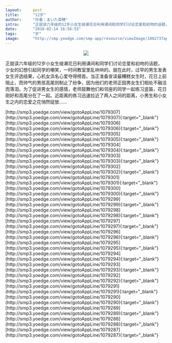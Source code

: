 ```yaml
---
layout:     post
title:      "12岁"
author:     "作者：まいた菜穗"
intro:      "正就读六年级的12岁小女生绫濑花日利用课间和同学们讨论恋爱和初吻的话题，少女的幻想引起同学的嘲笑，一时间教室里乱哄哄的。就在此时，过早的男生发表女生评选结果，心机女浜名心爱夺得榜首。当正准备宣读最糟糕女生时，花日上前阻止，而帅气的男孩高尾则制止了纷争，因为他们的老师正因男女生们相处不融洽而落泪。为了促进男女生的感情，老师鼓舞他们和邻座的同学一起练习竖笛，花日刚好和高尾分在了一起。近距离的练习迅速拉近了两人之间的距离，小男生和小女生之内的恋爱之花悄然绽放……"
date:       "2018-02-14 16:56:55"
tags:       "岁"
image:      "http://smp.yoedge.com/smp-app/resource/viewImage/1002737appline.png"
---
```

<div style="text-align: center">
<p><img src="http://smp.yoedge.com/smp-app/resource/viewImage/1002737appline.png"/></p>
</div>
<p class="post-meta">
<span>正就读六年级的12岁小女生绫濑花日利用课间和同学们讨论恋爱和初吻的话题，少女的幻想引起同学的嘲笑，一时间教室里乱哄哄的。就在此时，过早的男生发表女生评选结果，心机女浜名心爱夺得榜首。当正准备宣读最糟糕女生时，花日上前阻止，而帅气的男孩高尾则制止了纷争，因为他们的老师正因男女生们相处不融洽而落泪。为了促进男女生的感情，老师鼓舞他们和邻座的同学一起练习竖笛，花日刚好和高尾分在了一起。近距离的练习迅速拉近了两人之间的距离，小男生和小女生之内的恋爱之花悄然绽放……</span>
</p>
[http://smp3.yoedge.com/view/gotoAppLine/1079307](http://smp3.yoedge.com/view/gotoAppLine/1079307){:target="_blank"}
[http://smp3.yoedge.com/view/gotoAppLine/1079306](http://smp3.yoedge.com/view/gotoAppLine/1079306){:target="_blank"}
[http://smp3.yoedge.com/view/gotoAppLine/1079305](http://smp3.yoedge.com/view/gotoAppLine/1079305){:target="_blank"}
[http://smp3.yoedge.com/view/gotoAppLine/1079304](http://smp3.yoedge.com/view/gotoAppLine/1079304){:target="_blank"}
[http://smp3.yoedge.com/view/gotoAppLine/1079303](http://smp3.yoedge.com/view/gotoAppLine/1079303){:target="_blank"}
[http://smp3.yoedge.com/view/gotoAppLine/1079302](http://smp3.yoedge.com/view/gotoAppLine/1079302){:target="_blank"}
[http://smp3.yoedge.com/view/gotoAppLine/1079301](http://smp3.yoedge.com/view/gotoAppLine/1079301){:target="_blank"}
[http://smp3.yoedge.com/view/gotoAppLine/1079300](http://smp3.yoedge.com/view/gotoAppLine/1079300){:target="_blank"}
[http://smp3.yoedge.com/view/gotoAppLine/1079299](http://smp3.yoedge.com/view/gotoAppLine/1079299){:target="_blank"}
[http://smp3.yoedge.com/view/gotoAppLine/1079298](http://smp3.yoedge.com/view/gotoAppLine/1079298){:target="_blank"}
[http://smp3.yoedge.com/view/gotoAppLine/1079297](http://smp3.yoedge.com/view/gotoAppLine/1079297){:target="_blank"}
[http://smp3.yoedge.com/view/gotoAppLine/1079296](http://smp3.yoedge.com/view/gotoAppLine/1079296){:target="_blank"}
[http://smp3.yoedge.com/view/gotoAppLine/1079295](http://smp3.yoedge.com/view/gotoAppLine/1079295){:target="_blank"}
[http://smp3.yoedge.com/view/gotoAppLine/1079294](http://smp3.yoedge.com/view/gotoAppLine/1079294){:target="_blank"}
[http://smp3.yoedge.com/view/gotoAppLine/1079293](http://smp3.yoedge.com/view/gotoAppLine/1079293){:target="_blank"}
[http://smp3.yoedge.com/view/gotoAppLine/1079292](http://smp3.yoedge.com/view/gotoAppLine/1079292){:target="_blank"}
[http://smp3.yoedge.com/view/gotoAppLine/1079291](http://smp3.yoedge.com/view/gotoAppLine/1079291){:target="_blank"}
[http://smp3.yoedge.com/view/gotoAppLine/1079290](http://smp3.yoedge.com/view/gotoAppLine/1079290){:target="_blank"}
[http://smp3.yoedge.com/view/gotoAppLine/1079289](http://smp3.yoedge.com/view/gotoAppLine/1079289){:target="_blank"}
[http://smp3.yoedge.com/view/gotoAppLine/1079288](http://smp3.yoedge.com/view/gotoAppLine/1079288){:target="_blank"}
[http://smp3.yoedge.com/view/gotoAppLine/1079287](http://smp3.yoedge.com/view/gotoAppLine/1079287){:target="_blank"}


